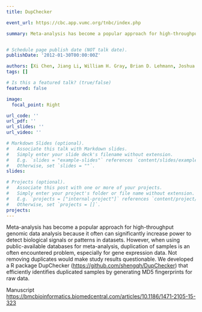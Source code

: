 ```yaml
---
title: DupChecker

event_url: https://cbc.app.vumc.org/tnbc/index.php

summary: Meta-analysis has become a popular approach for high-throughput genomic data analysis because it often can significantly increase power to detect biological signals or patterns in datasets. However, when using public-available databases for meta-analysis, duplication of samples is an often encountered problem, especially for gene expression data. Not removing duplicates would make study results questionable. We developed a R package DupChecker (https://github.com/shengqh/DupChecker) that efficiently identifies duplicated samples by generating MD5 fingerprints for raw data.


# Schedule page publish date (NOT talk date).
publishDate: '2012-01-30T00:00:00Z'

authors: [Xi Chen, Jiang Li, William H. Gray, Brian D. Lehmann, Joshua A. Bauer, Yu Shyr, Jennifer A. Pietenpol]
tags: []

# Is this a featured talk? (true/false)
featured: false

image:
  focal_point: Right

url_code: ''
url_pdf: ''
url_slides: ''
url_video: ''

# Markdown Slides (optional).
#   Associate this talk with Markdown slides.
#   Simply enter your slide deck's filename without extension.
#   E.g. `slides = "example-slides"` references `content/slides/example-slides.md`.
#   Otherwise, set `slides = ""`.
slides:

# Projects (optional).
#   Associate this post with one or more of your projects.
#   Simply enter your project's folder or file name without extension.
#   E.g. `projects = ["internal-project"]` references `content/project/deep-learning/index.md`.
#   Otherwise, set `projects = []`.
projects:
---
```

Meta-analysis has become a popular approach for high-throughput genomic data analysis because it often can significantly increase power to detect biological signals or patterns in datasets. However, when using public-available databases for meta-analysis, duplication of samples is an often encountered problem, especially for gene expression data. Not removing duplicates would make study results questionable. We developed a R package DupChecker (https://github.com/shengqh/DupChecker) that efficiently identifies duplicated samples by generating MD5 fingerprints for raw data.

Manuscript https://bmcbioinformatics.biomedcentral.com/articles/10.1186/1471-2105-15-323

